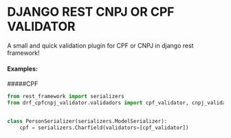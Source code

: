 # DJANGO REST CNPJ OR CPF VALIDATOR
A small and quick validation plugin for CPF or CNPJ in django rest framework!


#### Examples:


#####CPF
``` python
from rest_framework import serializers 
from drf_cpfcnpj_validator.validadors import cpf_validator, cnpj_validator


class PersonSerializer(serializers.ModelSerializer):
    cpf = serializers.Charfield(validators=[cpf_validator])